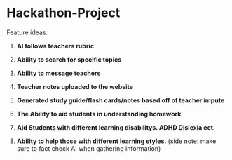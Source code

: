# Hackathon-Project

Feature ideas:​

1. **AI follows teachers rubric**​

1. **Ability to search for specific topics​**

1. **Ability to message teachers**​

1. **Teacher notes uploaded to the website​**

1. **Generated study guide/flash cards/notes based off of teacher impute**​

1. **The Ability to aid students in understanding homework**​

1. **Aid Students with different learning disabilitys. ADHD Dislexia ect.**​

1. **Ability to help those with different learning styles.​**
(side note: make sure to fact check AI when gathering information)

